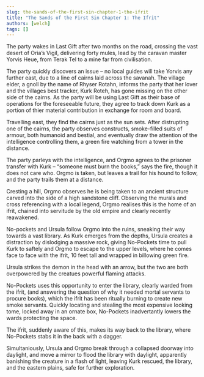 ```yaml
---
slug: the-sands-of-the-first-sin-chapter-1-the-ifrit
title: "The Sands of the First Sin Chapter 1: The Ifrit"
authors: [welch]
tags: []
---
```


The party wakes in Last Gift after two months on the road, crossing the vast desert of Oria’s Vigil, delivering forty mules, lead by the caravan master Yorvis Heue, from Terak Tel to a mine far from civilisation.

<!--truncate-->
 
The party quickly discovers an issue – no local guides will take Yorvis any further east, due to a line of cairns laid across the savanah. The village elder, a gnoll by the name of Rhyser Rotahn, informs the party that her lover and the villages best tracker, Kurk Roteh, has gone missing on the other side of the cairns. As the party will be using Last Gift as their base of operations for the foreseeable future, they agree to track down Kurk as a portion of thier material contribution in exchange for room and board.
 
Travelling east, they find the cairns just as the sun sets. After distrupting one of the cairns, the party observes constructs, smoke-filled suits of armour, both humanoid and bestial, and eventually draw the attention of the intelligence controlling them, a green fire watching from a tower in the distance.
 
The party parleys with the intelligence, and Orgmo agrees to the prisoner transfer with Kurk – “someone must burn the books,” says the fire, though it does not care who. Orgmo is taken, but leaves a trail for his hound to follow, and the party trails them at a distance.
 
Cresting a hill, Orgmo observes he is being taken to an ancient structure carved into the side of a high sandstone cliff. Observing the murals and cross referencing with a local legend, Orgmo realises this is the home of an ifrit, chained into servitude by the old empire and clearly recently reawakened.
 
No-pockets and Ursula follow Orgmo into the ruins, sneaking their way towards a vast library. As Kurk emerges from the depths, Ursula creates a distraction by dislodging a massive rock, giving No-Pockets time to pull Kurk to saftely and Orgmo to escape to the upper levels, where he comes face to face with the ifrit, 10 feet tall and wrapped in billowing green fire.
 
Ursula strikes the demon in the head with an arrow, but the two are both overpowered by the creatues powerful flaming attacks.
 
No-Pockets uses this opportunity to enter the library, clearly warded from the ifrit, (and answering the question of why it needed mortal servants to procure books), which the ifrit has been ritually burning to create new smoke servants. Quickly locating and stealing the most expensive looking tome, locked away in an ornate box, No-Pockets inadvertantly lowers the wards protecting the space.
 
The ifrit, suddenly aware of this, makes its way back to the library, where No-Pockets stabs it in the back with a dagger.
 
Simultaniously, Ursula and Orgmo break through a collapsed doorway into daylight, and move a mirror to flood the library with daylight, apparently banishing the creature in a flash of light, leaving Kurk rescued, the library, and the eastern plains, safe for further exploration.